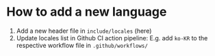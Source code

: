# How to add a new language

1. Add a new header file in `include/locales` (here)
2. Update locales list in Github CI action pipeline: E.g. add `ko-KR` to the respective workflow file in `.github/workflows/`